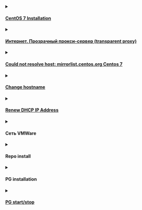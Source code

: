 <details><summary><h4><a href="https://github.com/AV-ghub/PostgreSQL-Cloud-Solutions/blob/main/Linux/CentOS/Intro/Installation/001%20Installation.md">CentOS 7 Installation</a></h4></summary>

  ### Шаг 2: Создание виртуальной машины для CentOS

  * Запустите VirtualBox Менеджер и нажмите на кнопку «Создать»
  * Впишите имя машины
  * Укажите объем оперативной памяти
  * Оставьте выбранным пункт «Создать новый виртуальный жесткий диск»
  * Тип тоже не меняйте и оставьте VDI
  * Предпочтительный формат хранения — «динамический»
  * Размер для виртуального HDD выберите, исходя из доступного свободного места

  ### Шаг 3: Настройка виртуальной машины
  * Для входа в настройки нужно нажать правой кнопкой мыши по виртуальной машине и выбрать пункт «Настроить»
  * Во вкладке «Система» — «Процессор» можно увеличить количество процессоров до 2
  * Перейдя в «Дисплей», можете добавить некоторое количество МБ к видеопамяти и включить 3D-ускорение

  ### Шаг 4: Установка CentOS
  * Выделите кликом мыши виртуальную машину и нажмите на кнопку «Запустить»
  * После запуска VM нажмите на папку и через стандартный системный проводник укажите место, куда вы скачали образ ОС
  * Запустится установщик системы. При помощи стрелки вверх на клавиатуре выберите пункт «Install CentOS Linux 7» и нажмите Enter
  * Запустится графический установщик CentOS. Выберите ваш язык и его разновидность.
  * В окне с параметрами настройте:
  * Часовой пояс
  * Расположение установки
  * зайдите в меню с настройками, выделите виртуальный накопитель, который был создан вместе с виртуальной машиной, и нажмите «Готово»
  * Выбор программ
  * По умолчанию стоит минимальная установка, но она не имеет графического интерфейса. Вы можете выбрать, с какой средой будет установлена ОС: GNOME или KDE. Выбор зависит от ваших предпочтений, а мы рассмотрим инсталляцию с окружением KDE. После выбора оболочки в правой части окна появятся дополнения. Галочками можете отметить то, что хотели бы видеть в CentOS. По завершении выбора нажмите «Готово». ![](https://github.com/AV-ghub/PostgreSQL/blob/main/006%20Use%20cases/Installation/New%20cloud%20environment/CentOS%20based/Res/%D0%A3%D1%81%D1%82%D0%B0%D0%BD%D0%BE%D0%B2%D0%BA%D0%B0%20CentOS%203.jpg)
  * Нажмите на кнопку «Начать установку».
  * Во время установки (состояние отображается в нижней части окна как прогресс-бар) вам будет предложено придумать пароль root и создать пользователя.
  * Впишите пароль для прав root (суперпользователя) 2 раза и нажмите «Готово». Если пароль будет простым, кнопку «Готово» потребуется нажать дважды. Не забудьте сперва переключить раскладку клавиатуры на английский язык. Текущий язык можно увидеть в правом верхнем углу окна.
  * Впишите желаемые инициалы в поле «Полное имя». Строка «Имя пользователя» будет заполнена автоматически, но ее можно изменить вручную. При желании назначьте этого пользователя администратором, установив соответствующую галочку. Придумайте пароль для учетной записи и нажмите «Готово».
  * Дождитесь установки ОС и нажмите на кнопку «Завершить настройку».
  * Нажмите на кнопку «Перезагрузка».
  * Появится загрузчик GRUB, который по умолчанию через 5 секунд продолжит загрузку ОС. Можно сделать это вручную, не дожидаясь таймера, нажав на Enter.
  * Появится окно загрузки CentOS.
  * Снова отобразится окно с настройками. На этот раз нужно принять условия лицензионного соглашения и настроить сеть.
  * Чтобы включить интернет, нажмите на параметр «Сеть и имя узла». Кликните на регулятор, и он сдвинется вправо.  ![](https://github.com/AV-ghub/PostgreSQL/blob/main/006%20Use%20cases/Installation/New%20cloud%20environment/CentOS%20based/Res/%D0%A3%D1%81%D1%82%D0%B0%D0%BD%D0%BE%D0%B2%D0%BA%D0%B0%20CentOS%204.jpg)
  * Нажмите на кнопку «Завершить».
  * Вы попадете на экран входа в учетную запись. Кликните на нее.
  * Переключите раскладку клавиатуры, введите пароль и нажмите «Войти»

</details>

<details><summary><h4><a href="https://confluence.speechpro.com/pages/viewpage.action?pageId=165486262">Интернет. Прозрачный прокси-сервер (transparent proxy)</a></h4></summary>

  ```
  wget --no-check-certificate https://it-repo.speechpro.com/repository/raw-it-public/ca/stc_root.crt
  wget --no-check-certificate https://it-repo.speechpro.com/repository/raw-it-public/ca/stc_ica.crt
   
  sudo cp stc_{root,ica}.crt /etc/pki/ca-trust/source/anchors/
  sudo update-ca-trust extract
  ```

</details>

<details><summary><h4><a href="https://serverfault.com/questions/904304/could-not-resolve-host-mirrorlist-centos-org-centos-7">Could not resolve host: mirrorlist.centos.org Centos 7</a></h4></summary>

  
  From first of July 2024 on CentOS 7, please switch to Vault archive repositories:

  ```
  sudo nano /etc/yum.repos.d/CentOS-Base.repo
  ```
  
  copy/paste the following and mind your OS version. Change if needed. In this config is version 7.9.2009:
  
  ```
  [base]
  name=CentOS-$releasever - Base
  baseurl=http://vault.centos.org/7.9.2009/os/$basearch/
  gpgcheck=1
  gpgkey=file:///etc/pki/rpm-gpg/RPM-GPG-KEY-CentOS-7
  
  [updates]
  name=CentOS-$releasever - Updates
  baseurl=http://vault.centos.org/7.9.2009/updates/$basearch/
  gpgcheck=1
  gpgkey=file:///etc/pki/rpm-gpg/RPM-GPG-KEY-CentOS-7
  
  [extras]
  name=CentOS-$releasever - Extras
  baseurl=http://vault.centos.org/7.9.2009/extras/$basearch/
  gpgcheck=1
  gpgkey=file:///etc/pki/rpm-gpg/RPM-GPG-KEY-CentOS-7
  
  [centosplus]
  name=CentOS-$releasever - Plus
  baseurl=http://vault.centos.org/7.9.2009/centosplus/$basearch/
  gpgcheck=1
  enabled=0
  gpgkey=file:///etc/pki/rpm-gpg/RPM-GPG-KEY-CentOS-7
  ```

  If needed, do:
  
  ```
  yum clean all
  ```

</details>

<details><summary><h4><a href="https://github.com/AV-ghub/PostgreSQL-Cloud-Solutions/blob/main/Linux/Ubuntu/001%20Installation.md#change-hostname">Change hostname</a></h4></summary>

  ```
  :~$ hostname
  :~$ hostnamectl
  
  # with reboot
  sudo nano /etc/hostname
  sudo nano /etc/hosts
  sudo reboot
  
  # without reboot
  sudo hostname new-server-name-here
  sudo nano /etc/hostname
  sudo nano /etc/hosts
  
  # via hostnamectl
  hostnamectl set-hostname viveks-laptop
  sudo nano /etc/hosts
  ```

</details>

<details><summary><h4><a href="https://github.com/AV-ghub/PostgreSQL-Cloud-Solutions/blob/main/Linux/Ubuntu/001%20Installation.md#renew-dhcp-ip-address">Renew DHCP IP Address</a></h4></summary>
  
  ```
  :~$ ps fax | grep dhclient
     2574 pts/0    S+     0:00  |       \_ grep --color=auto dhclient
  
  :~$ ip addr
  
  :~$ sudo dhclient -r
  
  :~$ sudo dhclient -v
  Internet Systems Consortium DHCP Client 4.4.1
  Copyright 2004-2018 Internet Systems Consortium.
  All rights reserved.
  For info, please visit https://www.isc.org/software/dhcp/
  
  :~$ ip addr
  ```

</details>

<details><summary><h4>Сеть VMWare</h4></summary>

  ![](https://github.com/AV-ghub/PostgreSQL/blob/main/006%20Use%20cases/Installation/New%20cloud%20environment/CentOS%20based/Res/%D0%A3%D1%81%D1%82%D0%B0%D0%BD%D0%BE%D0%B2%D0%BA%D0%B0%20CentOS%205.jpg)

</details>

<details><summary><h4>Repo install</h4></summary>

[Общая информация по репозиториям](https://serveradmin.ru/ustanovka-repozitoriya-epel-rpmforge-v-centos/)

Установка репозитория postgres
```
$ sudo yum install -y https://download.postgresql.org/pub/repos/yum/reporpms/EL-7-x86_64/pgdg-redhat-repo-latest.noarch.rpm
$ sudo yum -y repolist
epo id    repo name  status
base/x86_64          CentOS-7 - Base                                                                                                     10,072
extras/x86_64        CentOS-7 - Extras                                                                                                      526
pgdg-common/7/x86_64 PostgreSQL common RPMs for RHEL / CentOS 7 - x86_64                                                                    545
pgdg12/7/x86_64      PostgreSQL 12 for RHEL / CentOS 7 - x86_64                                                                           1,377
pgdg13/7/x86_64      PostgreSQL 13 for RHEL / CentOS 7 - x86_64                                                                           1,140
pgdg14/7/x86_64      PostgreSQL 14 for RHEL / CentOS 7 - x86_64                                                                             900
pgdg15/7/x86_64      PostgreSQL 15 for RHEL / CentOS 7 - x86_64                                                                             613
updates/x86_64       CentOS-7 - Updates                                                                                                   6,173
```
Можно установить внешний репозиторий [EPEL](https://docs.fedoraproject.org/en-US/epel/)
```
# yum -y install epel-release

$ sudo yum repolist
...
epel/x86_64           Extra Packages for Enterprise Linux 7 - x86_64
...
```
```
$ sudo yum -y update
```

</details>

<details><summary><h4>PG installation</h4></summary>

#### Базовая установка
```
$ sudo yum -y install postgresql postgresql-server postgresql-contrib postgresql-libs

Installed:
  postgresql.x86_64 0:9.2.24-9.el7_9            postgresql-contrib.x86_64 0:9.2.24-9.el7_9            postgresql-libs.x86_64 0:9.2.24-9.el7_9            postgresql-server.x86_64 0:9.2.24-9.el7_9           

$ pg_
pg_archivecleanup  pg_config          pg_ctl             pg_dumpall         pg_resetxlog       pg_standby         pg_test_timing     
pg_basebackup      pg_controldata     pg_dump            pg_receivexlog     pg_restore         pg_test_fsync      
```
#### Репозиторий Postgres
```
$ sudo yum -y repolist
repo id           repo name           
base/x86_64       CentOS-7 - Base     
extras/x86_64     CentOS-7 - Extras   
updates/x86_64    CentOS-7 - Updates  

$ sudo yum install -y https://download.postgresql.org/pub/repos/yum/reporpms/EL-7-x86_64/pgdg-redhat-repo-latest.noarch.rpm

=========================================================================================================================================================================================
 Package                                           Arch                                    Version                                      Repository                                       
=========================================================================================================================================================================================
Installing:
 pgdg-redhat-repo                                  noarch                                  42.0-38PGDG                                  /pgdg-redhat-repo-latest.noarch                  
=========================================================================================================================================================================================
Installed:
  pgdg-redhat-repo.noarch 0:42.0-38PGDG                                                                                                                                                  

$ sudo yum -y repolist

repo id               repo name                                             
base/x86_64           CentOS-7 - Base                                       
extras/x86_64         CentOS-7 - Extras                                     
pgdg-common/7/x86_64  PostgreSQL common RPMs for RHEL / CentOS 7 - x86_64   
pgdg12/7/x86_64       PostgreSQL 12 for RHEL / CentOS 7 - x86_64            
pgdg13/7/x86_64       PostgreSQL 13 for RHEL / CentOS 7 - x86_64            
pgdg14/7/x86_64       PostgreSQL 14 for RHEL / CentOS 7 - x86_64            
pgdg15/7/x86_64       PostgreSQL 15 for RHEL / CentOS 7 - x86_64            
updates/x86_64        CentOS-7 - Updates                                                                                                   6,173

$ sudo yum -y update
```
#### postgresql15-server в RHEL нет для CentOS 7
```
$ sudo yum -y install postgresql15-server
Error: Package: postgresql15-15.8-1PGDG.rhel7.x86_64 (pgdg15)
           Requires: libzstd >= 1.4.0
Error: Package: postgresql15-server-15.8-1PGDG.rhel7.x86_64 (pgdg15)
           Requires: libzstd.so.1()(64bit)
Error: Package: postgresql15-15.8-1PGDG.rhel7.x86_64 (pgdg15)
           Requires: libzstd.so.1()(64bit)
```
#### postgresql14 находится
```
$ sudo yum -y install postgresql14 postgresql14-server postgresql14-contrib postgresql14-libs
Installed:
  postgresql14.x86_64 0:14.13-2PGDG.rhel7       postgresql14-contrib.x86_64 0:14.13-2PGDG.rhel7       postgresql14-libs.x86_64 0:14.13-2PGDG.rhel7       postgresql14-server.x86_64 0:14.13-2PGDG.rhel7      

[ bin]$ sudo ./postgresql-14-setup initdb

[anisimov@cspg-dev001 bin]$ sudo systemctl enable --now postgresql-14
Created symlink from /etc/systemd/system/multi-user.target.wants/postgresql-14.service to /usr/lib/systemd/system/postgresql-14.service.

[ bin]$ sudo su postgres
bash-4.2$ cd
bash-4.2$ systemctl status postgresql*
● postgresql-14.service - PostgreSQL 14 database server
   Loaded: loaded (/usr/lib/systemd/system/postgresql-14.service; enabled; vendor preset: disabled)
   Active: active (running) since Wed 2024-09-25 09:04:22 MSK; 1min 32s ago
     Docs: https://www.postgresql.org/docs/14/static/
  Process: 28052 ExecStartPre=/usr/pgsql-14/bin/postgresql-14-check-db-dir ${PGDATA} (code=exited, status=0/SUCCESS)
 Main PID: 28059 (postmaster)
   CGroup: /system.slice/postgresql-14.service
           ├─28059 /usr/pgsql-14/bin/postmaster -D /var/lib/pgsql/14/data/
           ├─28060 postgres: logger 
           ├─28062 postgres: checkpointer 
           ├─28063 postgres: background writer 
           ├─28064 postgres: walwriter 
           ├─28065 postgres: autovacuum launcher 
           ├─28066 postgres: stats collector 
           └─28067 postgres: logical replication launcher 

		   
bash-4.2$ pg_ctl status -D /var/lib/pgsql/14/data/
pg_ctl: server is running (PID: 28059)
/usr/pgsql-14/bin/postgres "-D" "/var/lib/pgsql/14/data/"

bash-4.2$ psql
psql (14.13)
Type "help" for help.

postgres=# \l+
                                                                    List of databases
   Name    |  Owner   | Encoding |   Collate   |    Ctype    |   Access privileges   |  Size   | Tablespace |                Description                 
-----------+----------+----------+-------------+-------------+-----------------------+---------+------------+--------------------------------------------
 postgres  | postgres | UTF8     | en_US.UTF-8 | en_US.UTF-8 |                       | 8777 kB | pg_default | default administrative connection database
 template0 | postgres | UTF8     | en_US.UTF-8 | en_US.UTF-8 | =c/postgres          +| 8625 kB | pg_default | unmodifiable empty database
           |          |          |             |             | postgres=CTc/postgres |         |            | 
 template1 | postgres | UTF8     | en_US.UTF-8 | en_US.UTF-8 | =c/postgres          +| 8625 kB | pg_default | default template for new databases
           |          |          |             |             | postgres=CTc/postgres |         |            | 
(3 rows)
```
#### Ставим внешний репозиторий
```
$ yum -y install epel-release
Installed:                                                                                                                                                                               
  epel-release.noarch 0:7-11                                                                                                                                                             
  
$ sudo yum -y update
Updated:
  epel-release.noarch 0:7-14
```
#### postgresql15 ставится
```
$ sudo yum -y install postgresql15 postgresql15-server postgresql15-contrib postgresql15-libs

Installed:
  postgresql15.x86_64 0:15.8-1PGDG.rhel7        postgresql15-contrib.x86_64 0:15.8-1PGDG.rhel7        postgresql15-libs.x86_64 0:15.8-1PGDG.rhel7        postgresql15-server.x86_64 0:15.8-1PGDG.rhel7       

Dependency Installed:
  libzstd.x86_64 0:1.5.5-1.el7
```
#### postgresql16 в CentOS 7 не поддерживается в принципе
```
[anisimov@cspg-dev001 ~]$ sudo yum -y install postgresql16 postgresql16-server postgresql16-contrib postgresql16-libs
No package postgresql16 available.
No package postgresql16-server available.
No package postgresql16-contrib available.
No package postgresql16-libs available.
```

</details>

<details><summary><h4><a href="https://stackoverflow.com/questions/37861262/create-multiple-postgres-instances-on-same-machine">PG start/stop</a></h4></summary>

#### Create the clusters
```
$ initdb -D /path/to/datadb1
$ initdb -D /path/to/datadb2
```
#### Run the instances
```
$ pg_ctl -D /path/to/datadb1 -o "-p 5433" -l /path/to/logdb1 start
$ pg_ctl -D /path/to/datadb2 -o "-p 5434" -l /path/to/logdb2 start
```
#### Test streaming

Now you have two instances running on ports 5433 and 5434. Configuration files for them are in data dirs specified by initdb. Tweak them for streaming replication.
Your default installation remains untouched in port 5432.

#### Steps to create New Server Instance on PostgreSQL 9.5
On command prompt run:
```
initdb -D Instance_Directory_path -U username -W
(prompts for password)
```
Once the new Instance Directory is created. Run command prompt as Administrator
```
pg_ctl register -N service_name -D Instance_Directory_path -o "-p port_no"
```
After the service is registered, start server
```
pg_ctl start -D Instance_Directory_path -o "-p port_no"
```

</details>















